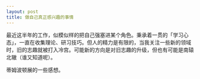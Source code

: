 ```yaml
---
layout: post
title: 做自己真正感兴趣的事情
---
```


最近这半年的工作，似模似样的把自己强塞进某个角色。秉承着一贯的「学习心态」，一直在收集理论、研习技巧。但人的精力是有限的，当我关注一些新的领域时，旧的志趣就被打入冷宫。可能新的方向是对旧志趣的升级，但也有可能是南辕北辙（谁又知道呢）。


蒂姆波顿展的一些感想。